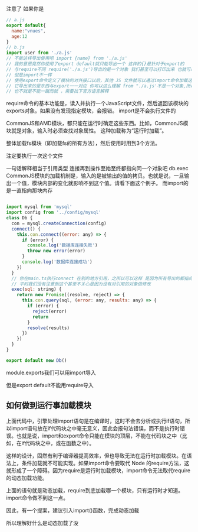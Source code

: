 注意了 如果你是
```javascript
// a.js
export default{
  name:"vnues",
  age:12
}
// b.js
import user from './a.js'
// 不能这样导出使用吧 import {name} from './a.js'
// 我的意思竟然你使用了export default就只能导出一个 这样的{}是针对于export的
// 与require不同 require('./a.js')导出的是一个对象 我们甚至可以打印出来 也就可以用解构
// 但是import不一样
// 使用export命令定义了模块的对外接口以后，其他 JS 文件就可以通过import命令加载这个模块。
// 它导出来的是东西与export一一对应 你可以这么理解 from "./a.js'不是一个对象,所以不能用解构
// 也不就是不能一蹴而就 ，需要找下官方语言解释
```

require命令的基本功能是，读入并执行一个JavaScript文件，然后返回该模块的exports对象。如果没有发现指定模块，会报错。
import是不会执行文件的


CommonJS和AMD模块，都只能在运行时确定这些东西。比如，CommonJS模块就是对象，输入时必须查找对象属性。
这种加载称为“运行时加载”。

整体加载fs模块（即加载fs的所有方法），然后使用时用到3个方法。

注定要执行一次这个文件

一句话解释相当于引用类型 连接再到操作至始至终都指向同一个对象吧 db.exec
CommonJS模块的加载机制是，输入的是被输出的值的拷贝。也就是说，一旦输出一个值，模块内部的变化就影响不到这个值。请看下面这个例子。
而import的是一直指向那块内存

```javascript

import mysql from 'mysql'
import config from '../config/mysql'
class Db {
  con = mysql.createConnection(config)
  connect() {
    this.con.connect((error: any) => {
      if (error) {
        console.log('数据库连接失败')
        throw new error(error)
      }
      console.log('数据库连接成功')
    })
  }
  // 你在main.ts执行connect 在别的地方引用，之所以可以这样 是因为所有导出的都指向一个内存地址
  // 平时我们没有注意到这个甚至不关心是因为没有对引用的对象做修改
  exec(sql: string) {
    return new Promise((resolve, reject) => {
      this.con.query(sql, (error: any, results: any) => {
        if (error) {
          reject(error)
          return
        }
        resolve(results)
      })
    })
  }
}

export default new Db()


```


module.exports我们可以用import导入

但是export default不能用require导入



## 如何做到运行事加载模块

上面代码中，引擎处理import语句是在编译时，这时不会去分析或执行if语句，所以import语句放在if代码块之中毫无意义，因此会报句法错误，而不是执行时错误。也就是说，import和export命令只能在模块的顶层，不能在代码块之中（比如，在if代码块之中，或在函数之中）。

这样的设计，固然有利于编译器提高效率，但也导致无法在运行时加载模块。在语法上，条件加载就不可能实现。如果import命令要取代 Node 的require方法，这就形成了一个障碍。因为require是运行时加载模块，import命令无法取代require的动态加载功能。

上面的语句就是动态加载，require到底加载哪一个模块，只有运行时才知道。import命令做不到这一点。

因此，有一个提案，建议引入import()函数，完成动态加载

所以理解好什么是动态加载了没